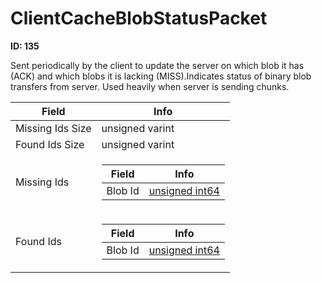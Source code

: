 # ClientCacheBlobStatusPacket

__ID: 135__

Sent periodically by the client to update the server on which blob it has (ACK) and which blobs it is lacking (MISS).Indicates status of binary blob transfers from server. Used heavily when server is sending chunks.

<table><thead><tr><th>Field</th><th>Info</th></tr></thead><tbody>
<tr><td>Missing Ids Size</td><td>unsigned varint</td></tr>
<tr><td>Found Ids Size</td><td>unsigned varint</td></tr>
<tr><td>Missing Ids</td><td><table><thead><tr><th>Field</th><th>Info</th></tr></thead><tbody>
  <tr><td>Blob Id</td><td><a href="../types/unsigned int64.md">unsigned int64</a></td></tr>
  </tbody></table></td></tr>
<tr><td>Found Ids</td><td><table><thead><tr><th>Field</th><th>Info</th></tr></thead><tbody>
  <tr><td>Blob Id</td><td><a href="../types/unsigned int64.md">unsigned int64</a></td></tr>
  </tbody></table></td></tr>
</tbody></table>